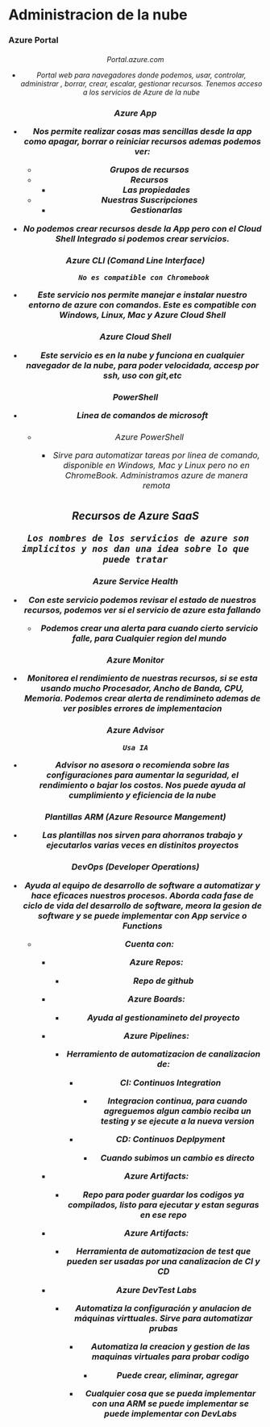 # Administracion de la nube

<h3>Azure Portal

<h6><center>Portal.azure.com

- Portal web para navegadores donde podemos, usar, controlar, administrar , borrar, crear, escalar, gestionar recursos. Tenemos acceso a los servicios de Azure de la nube

<h3>Azure App

- Nos permite realizar cosas mas sencillas desde la app como apagar, borrar o reiniciar recursos ademas podemos ver:
	- Grupos de recursos
	- Recursos
		- Las propiedades
	- Nuestras Suscripciones
		- Gestionarlas 

- No podemos crear recursos desde la App pero con el Cloud Shell Integrado si podemos crear servicios.


<h3>Azure CLI (Comand Line Interface)

		No es compatible con Chromebook

- Este servicio nos permite manejar e instalar  nuestro entorno de azure con comandos. Este es compatible con **Windows, Linux, Mac y Azure Cloud Shell**


<h3>Azure Cloud Shell 

- Este servicio es en la nube y funciona en cualquier navegador de la nube, para poder velocidada, accesp por ssh, uso con git,etc

<h3>PowerShell

- Linea de comandos de microsoft
	- <h6> Azure PowerShell

		- Sirve para automatizar tareas por linea de comando, disponible en Windows, Mac y Linux pero no en ChromeBook. Administramos azure de manera remota

<h2>Recursos de Azure SaaS

	 Los nombres de los servicios de azure son implicitos y nos dan una idea sobre lo que puede tratar

<h3> Azure Service Health

- Con este servicio podemos revisar el estado de nuestros recursos, podemos ver si el servicio de azure esta fallando
 
	- Podemos crear una alerta para cuando cierto servicio falle, para **Cualquier region del mundo**

<h3> Azure Monitor

- Monitorea el rendimiento de nuestras recursos, si se esta usando mucho Procesador, Ancho de Banda, CPU, Memoria. Podemos crear alerta de rendimineto ademas de ver posibles errores de implementacion


<h3> Azure Advisor    

	Usa IA

- Advisor no asesora o recomienda sobre las configuraciones para aumentar la seguridad, el rendimiento o bajar los costos. Nos puede ayuda al cumplimiento y eficiencia de la nube


<h3> Plantillas ARM (Azure Resource Mangement)

- Las plantillas nos sirven para ahorranos trabajo y ejecutarlos varias veces en distinitos proyectos

<h3> DevOps (Developer Operations)

- Ayuda al equipo de desarrollo de software a automatizar y hace eficaces nuestros procesos. Aborda cada fase de ciclo de vida del desarrollo de software, meora la gesion de software y se puede implementar con App service o Functions
	
	- Cuenta con:
		
		- **Azure Repos**:
			- Repo de github


		- **Azure Boards**:
			- Ayuda al gestionamineto del proyecto

		- **Azure Pipelines**:
			- Herramiento de automatizacion de canalizacion de:
				-  CI: Continuos Integration
				
					- Integracion continua, para cuando agreguemos algun cambio reciba un testing y se ejecute a la nueva version
					
				- CD: Continuos Deplpyment
					- Cuando subimos un cambio es directo
					
		- **Azure Artifacts**:
			
			- Repo para poder  guardar los codigos ya compilados, listo para ejecutar y estan seguras en ese repo 
		 
		- **Azure Artifacts**:
		
			- Herramienta de automatizacion de test que pueden ser usadas por una canalizacion de CI y CD
			
		-  **Azure DevTest Labs**
			-  Automatiza la configuración y anulacion de máquinas virttuales. Sirve para automatizar prubas
			
				- Automatiza la creacion y gestion de las  maquinas virtuales para probar codigo
					- Puede crear, eliminar, agregar
				
				- Cualquier cosa que se pueda implementar con una ARM se puede implementar se puede implementar con DevLabs 